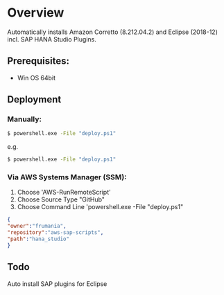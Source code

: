 # Overview

Automatically installs Amazon Corretto (8.212.04.2) and Eclipse (2018-12) incl. SAP HANA Studio Plugins.

## Prerequisites:

- Win OS 64bit

## Deployment

### Manually:

```cmd
$ powershell.exe -File "deploy.ps1"
```

e.g.

```cmd
$ powershell.exe -File "deploy.ps1"
```


### Via AWS Systems Manager (SSM):

1) Choose 'AWS-RunRemoteScript'
2) Choose Source Type "GitHub"
3) Choose Command Line 'powershell.exe -File "deploy.ps1"

```json
{
"owner":"frumania",
"repository":"aws-sap-scripts",
"path":"hana_studio"
}
```

## Todo

Auto install SAP plugins for Eclipse
